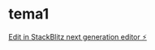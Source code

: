 # tema1

[Edit in StackBlitz next generation editor ⚡️](https://stackblitz.com/~/github.com/DavidBatkay/tema1)